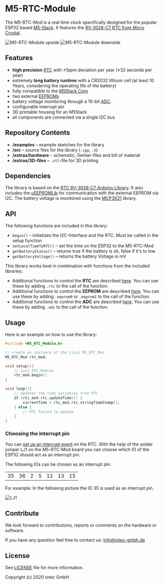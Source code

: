 # M5-RTC-Module

The M5-RTC-Mod is a real time clock specifically designed for the popular ESP32 based [M5-Stack](https://m5stack.com/). It features the [RV-3028-C7 RTC from Micro Crystal](https://www.microcrystal.com/en/products/real-time-clock-rtc-modules/rv-3028-c7).

![M5-RTC-Module upside](/extras/M5-RTC-Mod_up.jpg)
![M5-RTC-Module downside](/extras/M5-RTC-Mod_down.jpg)

## Features

+ **high precision** [RTC](https://www.microcrystal.com/en/products/real-time-clock-rtc-modules/rv-3028-c7) with ±1ppm deviation per year (±32 seconds per year)
+ extremely **long battery runtime** with a CR2032 lithium cell (at least 10 Years, considering the operating life of the battery)
+ fully compatible to the [M5Stack Core](https://m5stack.com/collections/m5-core)
+ two external [EEPROMs](https://www.st.com/en/memories/m24256-bw.html)
+ battery voltage monitoring through a 10-bit [ADC](http://ww1.microchip.com/downloads/en/DeviceDoc/20001805C.pdf).
+ configurable interrupt pin
+ 3D printable housing for an M5Stack
+ all components are connected via a single I2C bus

## Repository Contents

+ **/examples** – example sketches for the library
+ **/src** – source files for the library (`.cpp`, `.h`)
+ **/extras/hardware** – schematic, Gerber-files and bill of material
+ **/extras/3D-files** – `.stl`-file for 3D printing

## Dependencies

The library is based on the [RTC RV-3028-C7 Arduino Library](https://github.com/constiko/RV-3028_C7-Arduino_Library).
It also includes the [uEEPROMLib](https://github.com/Naguissa/uEEPROMLib) for communication with the external EEPROM via I2C.
The battery voltage is monitored using the [MCP3X21](https://github.com/pilotak/MCP3X21) library.

## API

The following functions are included in this library:

+ `begin()` – initializes the I2C-Interface and the RTC. Must be called in the setup function
+ `setLocalTimeToRTC()` – set the time on the ESP32 to the M5-RTC-Mod
+ `getBatteryStatus()` – returns true if the battery is ok, false if it's to low
+ `getBatteryVoltage()` – returns the battery Voltage in mV

This library works best in combination with functions from the included libraries:

+ Additional functions to control the **RTC** are described [here](https://github.com/constiko/RV-3028_C7-Arduino_Library#general-functions). You can use these by adding `.rtc` to the call of the function.
+ Additional functions to control the **EEPROM** are described [here](https://naguissa.github.io/uEEPROMLib_doc_and_extras/classuEEPROMLib.html). You can use these by adding `.eeprom0` or `.eeprom1` to the call of the function.
+ Additional functions to control the **ADC** are described [here](https://github.com/pilotak/MCP3X21). You can use these by adding `.adc` to the call of the function.

## Usage

Here is an example on how to use the library:

```cpp
#include <M5_RTC_Module.h>

// create an instance of the class M5_RTC_Mod
M5_RTC_Mod rtc_mod;

void setup(){
    // init RTC-Module
    rtc_mod.begin()
}

void loop(){
    // Updates the time variables from RTC
    if (rtc_mod.rtc.updateTime()) {
        currentTime = rtc_mod.rtc.stringTimeStamp();
    } else {
        // RTC failed to update
    }
}

```

### Choosing the interrupt pin

You can [set up an interrupt event](https://github.com/constiko/RV-3028_C7-Arduino_Library#alarm-interrupt-functions) on the RTC.
With the help of the solder jumper LJ1 on the M5-RTC-Mod board you can choose which IO of the ESP32 should act as an interrupt pin.

The following IOs can be chosen as an interrupt pin:

|  |  | | |  |  |  |
|--|--|-|-|--|--|--|
|35|36|2|5|12|13|15|

For example: In the following picture the IO 35 is used as an interrupt pin.

![LJ1](/extras/LJ1.jpg)

## Contribute

We look forward to contributions, reports or comments on the hardware or software.

If you have any question feel free to contact us: info@iotec-gmbh.de

## License

See [LICENSE](LICENSE) file for more information.

Copyright (c) 2020 iotec GmbH
